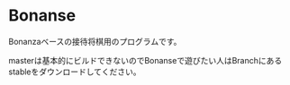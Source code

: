 ﻿# Bonanse 


Bonanzaベースの接待将棋用のプログラムです。


masterは基本的にビルドできないのでBonanseで遊びたい人はBranchにあるstableをダウンロードしてください。